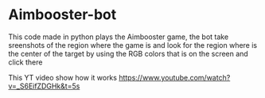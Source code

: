# Aimbooster-bot
This code made in python plays the Aimbooster game, the bot take sreenshots of the region where the game is and look for the region where is the center of the target by using the RGB colors that is on the screen and click there

This YT video show how it works https://www.youtube.com/watch?v=_S6EifZDGHk&t=5s

